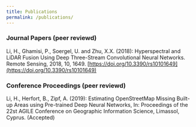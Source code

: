 ```yaml
---
title: Publications
permalink: /publications/
---
```

<h3>Journal Papers (peer reviewd)</h3>

Li, H., Ghamisi, P., Soergel, U. and Zhu, X.X. (2018): Hyperspectral and LiDAR Fusion Using Deep Three-Stream Convolutional Neural Networks. Remote Sensing, 2018, 10, 1649.
[https://doi.org/10.3390/rs10101649](https://doi.org/10.3390/rs10101649) 


<h3>Conference Proceedings (peer reviewd)</h3>

Li, H., Herfort, B., Zipf, A. (2019): Estimating OpenStreetMap Missing Built-up Areas using Pre-trained Deep Neural Networks, In: Proceedings of the 22st AGILE Conference on Geographic Information Science, Limassol, Cyprus. (Accepted)

